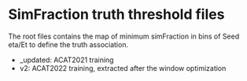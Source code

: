# SimFraction truth threshold files

The root files contains the map of minimum simFraction in bins of Seed eta/Et to define the truth association. 

- _updated: ACAT2021 training
- v2: ACAT2022 training, extracted after the window optimization
